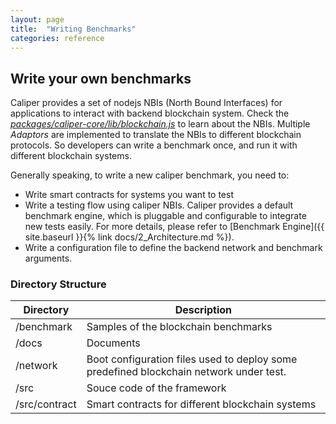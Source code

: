 ```yaml
---
layout: page
title:  "Writing Benchmarks"
categories: reference
---
```

## Write your own benchmarks
Caliper provides a set of nodejs NBIs (North Bound Interfaces) for applications to interact with backend blockchain system. Check the [*packages/caliper-core/lib/blockchain.js*](./packages/caliper-core/lib/blockchain.js) to learn about the NBIs. Multiple *Adaptors* are implemented to translate the NBIs to different blockchain protocols. So developers can write a benchmark once, and run it with different blockchain systems.

Generally speaking, to write a new caliper benchmark, you need to:
* Write smart contracts for systems you want to test
* Write a testing flow using caliper NBIs. Caliper provides a default benchmark engine, which is pluggable and configurable to integrate new tests easily. For more details, please refer to [Benchmark Engine]({{ site.baseurl }}{% link docs/2_Architecture.md %}).
* Write a configuration file to define the backend network and benchmark arguments.

### Directory Structure

**Directory** | **Description**
------------------ | --------------
/benchmark | Samples of the blockchain benchmarks
/docs | Documents
/network | Boot configuration files used to deploy some predefined blockchain network under test.
/src | Souce code of the framework
/src/contract | Smart contracts for different blockchain systems
